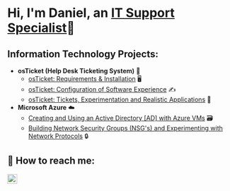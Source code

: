 <h1>Hi, I'm Daniel, an <a href="https://linkedin.com/in/daniel-weidner-78142733b/">IT Support Specialist</a>💼</h1>

<h2> Information Technology Projects:</h2>

- <b>osTicket (Help Desk Ticketing System)</b> 🦘
  - [osTicket: Requirements & Installation](https://github.com/daniel-m-weidner/osticket-prereqs) 🖥️
  - [osTicket: Configuration of Software Experience](https://github.com/daniel-m-weidner/post-install-config) ✍️
  - [osTicket: Tickets, Experimentation and Realistic Applications](https://github.com/daniel-m-weidner/ticket-lifecycle)  🎫
- <b>Microsoft Azure</b> ☁️
  - [Creating and Using an Active Directory [AD] with Azure VMs](https://github.com/daniel-m-weidner/configure-ad) 🗃️
  - [Building Network Security Groups (NSG's) and Experimenting with Network Protocols](https://github.com/daniel-m-weidner/azure-network-protocols) 🔒

<h2> 📱 How to reach me:</h2>

[<img align="left" alt="Josh | LinkedIn" width="22px" src="https://cdn.jsdelivr.net/npm/simple-icons@v3/icons/linkedin.svg" />][linkedin]

[linkedin]: https://linkedin.com/in/daniel-weidner-78142733b/

